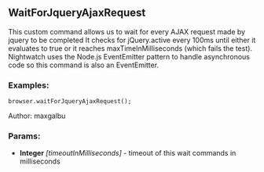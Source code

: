 

<!-- Start coffee/commands/waitForJqueryAjaxRequest.js -->

## WaitForJqueryAjaxRequest

This custom command allows us to wait for every AJAX request made by jquery to be completed
It checks for jQuery.active every 100ms until either it evaluates to true or it reaches
maxTimeInMilliseconds (which fails the test).
Nightwatch uses the Node.js EventEmitter pattern to handle asynchronous code so this command is also an EventEmitter.
### Examples:

    browser.waitForJqueryAjaxRequest();

Author: maxgalbu

### Params:

* **Integer** *[timeoutInMilliseconds]* - timeout of this wait commands in milliseconds

<!-- End coffee/commands/waitForJqueryAjaxRequest.js -->


